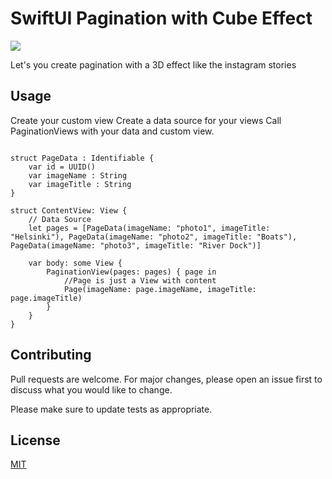 
# SwiftUI Pagination with Cube Effect

![](https://raw.githubusercontent.com/rbreve/SwiftUIPagination/master/demo.gif)


Let's you create pagination with a 3D effect like the instagram stories  


## Usage

Create your custom view
Create a data source for your views
Call PaginationViews with your data and custom view.


```import SwiftUI

struct PageData : Identifiable {
    var id = UUID()
    var imageName : String
    var imageTitle : String
}

struct ContentView: View {
    // Data Source
    let pages = [PageData(imageName: "photo1", imageTitle: "Helsinki"), PageData(imageName: "photo2", imageTitle: "Boats"), PageData(imageName: "photo3", imageTitle: "River Dock")]
    
    var body: some View {
        PaginationView(pages: pages) { page in
            //Page is just a View with content
            Page(imageName: page.imageName, imageTitle: page.imageTitle)
        }
    }
}
```

## Contributing
Pull requests are welcome. For major changes, please open an issue first to discuss what you would like to change.

Please make sure to update tests as appropriate.

## License
[MIT](https://choosealicense.com/licenses/mit/)
